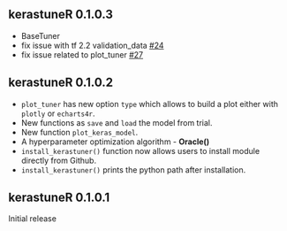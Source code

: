 
## kerastuneR 0.1.0.3

* BaseTuner
* fix issue with tf 2.2 validation_data [#24](https://github.com/henry090/kerastuneR/issues/24)
* fix issue related to plot_tuner [#27](https://github.com/henry090/kerastuneR/issues/27)

## kerastuneR 0.1.0.2

* `plot_tuner` has new option `type` which allows to build a plot either with `plotly` or `echarts4r`.
* New functions as `save` and `load` the model from trial.
* New function `plot_keras_model`.
* A hyperparameter optimization algorithm - __Oracle()__
* `install_kerastuner()` function now allows users to install module directly from Github.
* `install_kerastuner()` prints the python path after installation.


## kerastuneR 0.1.0.1

Initial release



